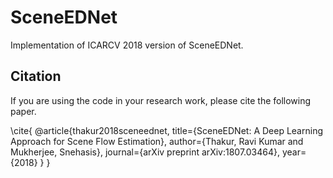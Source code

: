 # SceneEDNet
Implementation of ICARCV 2018 version of SceneEDNet.

## Citation
If you are using the code in your research work, please cite the following paper.

\cite{
@article{thakur2018sceneednet,
  title={SceneEDNet: A Deep Learning Approach for Scene Flow Estimation},
  author={Thakur, Ravi Kumar and Mukherjee, Snehasis},
  journal={arXiv preprint arXiv:1807.03464},
  year={2018}
}
}
